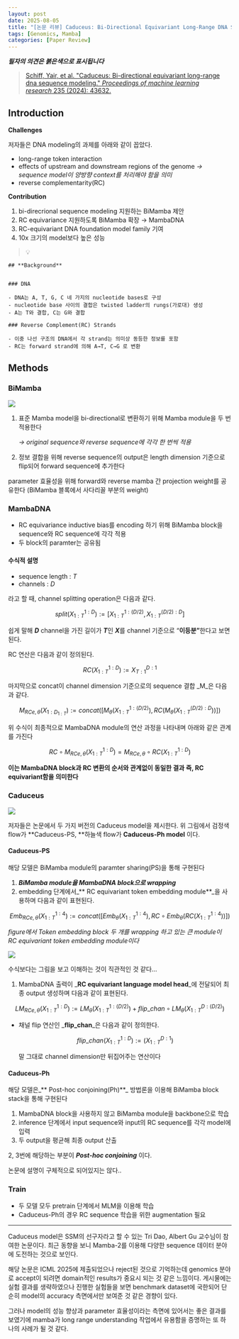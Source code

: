 ```yaml
---
layout: post
date: 2025-08-05
title: "[논문 리뷰] Caduceus: Bi-Directional Equivariant Long-Range DNA Sequence Modeling"
tags: [Genomics, Mamba]
categories: [Paper Review]
---
```


<span class="notion-red">_**필자의 의견은 붉은색으로 표시됩니다**_</span>


> [Schiff, Yair, et al. "Caduceus: Bi-directional equivariant long-range dna sequence modeling." ](https://pmc.ncbi.nlm.nih.gov/articles/PMC12189541/)[_Proceedings of machine learning research_](https://pmc.ncbi.nlm.nih.gov/articles/PMC12189541/)[ 235 (2024): 43632.](https://pmc.ncbi.nlm.nih.gov/articles/PMC12189541/)



## Introduction


**Challenges**


저자들은 DNA modeling의 과제를 아래와 같이 꼽았다.

- long-range token interaction
- effects of upstream and downstream regions of the genome 
_→ sequence model이 양방향 context를 처리해야 함을 의미_
- reverse complementarity(RC)

**Contribution**

1. bi-direcrional sequence modeling 지원하는 BiMamba 제안
1. RC equivariance 지원하도록 BiMamba 확장 → MambaDNA
1. RC-equivariant DNA foundation model family 기여
1. 10x 크기의 model보다 높은 성능

> 💡 


	## **Background**


	### DNA

	- DNA는 A, T, G, C 네 가지의 nucleotide bases로 구성
	- nucleotide base 사이의 결합은 twisted ladder의 rungs(가로대) 생성
	- A는 T와 결합, C는 G와 결합

	### Reverse Complement(RC) Strands

	- 이중 나선 구조의 DNA에서 각 strand는 의미상 동등한 정보를 포함
	- RC는 forward strand에 의해 A→T, C→G 로 변환


## Methods



### BiMamba


![](https://prod-files-secure.s3.us-west-2.amazonaws.com/542b861c-36a8-4051-84e5-8804b6728dba/2c247d59-7815-4980-99f0-8f0d21f445a7/image.png?X-Amz-Algorithm=AWS4-HMAC-SHA256&X-Amz-Content-Sha256=UNSIGNED-PAYLOAD&X-Amz-Credential=ASIAZI2LB466RI3X2VVA%2F20250824%2Fus-west-2%2Fs3%2Faws4_request&X-Amz-Date=20250824T110049Z&X-Amz-Expires=3600&X-Amz-Security-Token=IQoJb3JpZ2luX2VjEOr%2F%2F%2F%2F%2F%2F%2F%2F%2F%2FwEaCXVzLXdlc3QtMiJHMEUCIQDmT6jNnpdat3rCECrKrTI3B43cULPD3hE%2FSBRVaLAWhgIgKmcFB7ylLNiE5n8fLaquo09JctQZYLbWpfaM0%2BJVhscq%2FwMIQxAAGgw2Mzc0MjMxODM4MDUiDFaMa8uXhHRrLHJyASrcAw37Q%2FyowT1StwOqoIeY8jQfrxEWGz3icxk3Fi97pwQoTxdWaa%2FMrfxAzRwCVLjjREWlkgXkIy%2FSAt4gg9E03A5ItAWu%2Ft6popZLaaVSw7OBbbhHlNqBvTYc5qa8Oyh1JwwhVWuFYjV2YwR%2FGuHzX1%2Ft3tq8e%2FyEUondok%2FsbV1UfG4zJSt%2F6y2KXCqW%2B9bNTXApgybhFg0nUFQ4cWKs6FvVkgZ%2BVL9L9Za7eosPPICi5RHLdnJsdLdtofeNC7wPVbFBlw3%2BhmghLjXl6VSPXjgNOVvLqvCeZQTq%2Fbmi%2F%2F0CaQorP4n1DJMa2bbh5bXOSM5iFGd4wUKDrC7OtJdR7WDRmI1qX1CSbsOm2ooFIPmbiOvgnPCSLiRZ8pRcT4GbIhceIUkocGrvUtoEKb2MCrAqVuT1fV2NXD7c3eFls4CamF%2FyGsCoByxmeSRfUv81ligWoyGRnbEupSyYrpP8dMazqEj9KaV%2FkRmmmNDXv9L9o6z0DeaHKQc6RbK28qOMVTXvjIBJPQrn9MtsAP9vrxcdhZnRO2gqnEtW4vqUZgVvSNlIoI9wDMxVO6WJt%2Fe6ZGaT6TN7nCaYjMly54SWHdg7exeIXkQELQ8AGpqOJ0LUBbMGi4SXcAk%2BbV4TMObBq8UGOqUBCgApvi8EShEuH4pWz%2FGSRCS%2BKGmWFkIvnxKV1VGV82eUEMeljq2dK2QaWrBddEjNyt6dn1egnrpYf4khIaTb219JxMqVaARfh4uBDpr3NC%2F7s2vkzxfqwVj8MKHHe20%2B4h1CgWgIGytSN2Gr8mIT3jm09Vqb4OzN5EloBzNLl3mu1wb5iURSkyq5pdBXlA1C%2FyePHsMVXWq7mrFY99n36hGva3d8&X-Amz-Signature=9ae89f7d55c89e2b4b5516cea1fb964ffd14e74abb987bb885df48d3fbda6f5a&X-Amz-SignedHeaders=host&x-amz-checksum-mode=ENABLED&x-id=GetObject)

1. 표준 Mamba model을 bi-directional로 변환하기 위해 Mamba module을 두 번 적용한다

	_→ original sequence와 reverse sequence에 각각 한 번씩 적용_

1. 정보 결합을 위해 reverse sequence의 output은 length dimension 기준으로 flip되어 forward sequence에 추가한다

parameter 효율성을 위해 forward와 reverse mamba 간 projection weight를 공유한다 (BiMamba 블록에서 사다리꼴 부분의 weight)



### MambaDNA

- RC equivariance inductive bias를 encoding 하기 위해 BiMamba block을 sequence와 RC sequence에 각각 적용
- 두 block의 paramter는 공유됨


#### 수식적 설명

- sequence length : _T_
- channels : _D_

라고 할 때,  channel splitting operation은 다음과 같다.


$$
split(X^{1:D}_{1:T}):=[X^{1:(D/2)}_{1:T},X^{(D/2):D}_{1:T}]
$$


<span class="notion-red">쉽게 말해 </span><span class="notion-red">_**D**_</span><span class="notion-red"> channel을 가진 길이가 </span><span class="notion-red">_**T**_</span><span class="notion-red">인 </span><span class="notion-red">_**X**_</span><span class="notion-red">를 channel 기준으로 “</span><span class="notion-red">**이등분”**</span><span class="notion-red">한다고 보면 된다.</span>


RC 연산은 다음과 같이 정의된다.


$$
RC(X^{1:D}_{1:T}):=X^{D:1}_{T:1}
$$


마지막으로 concat이 channel dimension 기준으로의 sequence 결합 _M_은 다음과 같다.


$$
M_{RCe,\theta}(X_{1:D_{1:T}}):=concat([M_{\theta}(X^{1:(D/2)}_{1:T}),RC(M_{\theta}(X^{(D/2):D}_{1:T}))])
$$


위 수식이 최종적으로 MambaDNA module의 연산 과정을 나타내며 아래와 같은 관계를 가진다


$$
RC\circ M_{RCe,\theta}(X^{1:D}_{1:T}) = M_{RCe,\theta} \circ RC(X^{1:D}_{1:T})
$$


**이는 MambaDNA block과 RC 변환의 순서와 관계없이 동일한 결과 즉, RC equivariant함을 의미한다**



### Caduceus


![](https://prod-files-secure.s3.us-west-2.amazonaws.com/542b861c-36a8-4051-84e5-8804b6728dba/f94a60d7-8145-473b-aef9-7c68d3ec604a/image.png?X-Amz-Algorithm=AWS4-HMAC-SHA256&X-Amz-Content-Sha256=UNSIGNED-PAYLOAD&X-Amz-Credential=ASIAZI2LB466RI3X2VVA%2F20250824%2Fus-west-2%2Fs3%2Faws4_request&X-Amz-Date=20250824T110049Z&X-Amz-Expires=3600&X-Amz-Security-Token=IQoJb3JpZ2luX2VjEOr%2F%2F%2F%2F%2F%2F%2F%2F%2F%2FwEaCXVzLXdlc3QtMiJHMEUCIQDmT6jNnpdat3rCECrKrTI3B43cULPD3hE%2FSBRVaLAWhgIgKmcFB7ylLNiE5n8fLaquo09JctQZYLbWpfaM0%2BJVhscq%2FwMIQxAAGgw2Mzc0MjMxODM4MDUiDFaMa8uXhHRrLHJyASrcAw37Q%2FyowT1StwOqoIeY8jQfrxEWGz3icxk3Fi97pwQoTxdWaa%2FMrfxAzRwCVLjjREWlkgXkIy%2FSAt4gg9E03A5ItAWu%2Ft6popZLaaVSw7OBbbhHlNqBvTYc5qa8Oyh1JwwhVWuFYjV2YwR%2FGuHzX1%2Ft3tq8e%2FyEUondok%2FsbV1UfG4zJSt%2F6y2KXCqW%2B9bNTXApgybhFg0nUFQ4cWKs6FvVkgZ%2BVL9L9Za7eosPPICi5RHLdnJsdLdtofeNC7wPVbFBlw3%2BhmghLjXl6VSPXjgNOVvLqvCeZQTq%2Fbmi%2F%2F0CaQorP4n1DJMa2bbh5bXOSM5iFGd4wUKDrC7OtJdR7WDRmI1qX1CSbsOm2ooFIPmbiOvgnPCSLiRZ8pRcT4GbIhceIUkocGrvUtoEKb2MCrAqVuT1fV2NXD7c3eFls4CamF%2FyGsCoByxmeSRfUv81ligWoyGRnbEupSyYrpP8dMazqEj9KaV%2FkRmmmNDXv9L9o6z0DeaHKQc6RbK28qOMVTXvjIBJPQrn9MtsAP9vrxcdhZnRO2gqnEtW4vqUZgVvSNlIoI9wDMxVO6WJt%2Fe6ZGaT6TN7nCaYjMly54SWHdg7exeIXkQELQ8AGpqOJ0LUBbMGi4SXcAk%2BbV4TMObBq8UGOqUBCgApvi8EShEuH4pWz%2FGSRCS%2BKGmWFkIvnxKV1VGV82eUEMeljq2dK2QaWrBddEjNyt6dn1egnrpYf4khIaTb219JxMqVaARfh4uBDpr3NC%2F7s2vkzxfqwVj8MKHHe20%2B4h1CgWgIGytSN2Gr8mIT3jm09Vqb4OzN5EloBzNLl3mu1wb5iURSkyq5pdBXlA1C%2FyePHsMVXWq7mrFY99n36hGva3d8&X-Amz-Signature=ee81ce656a235cbdad9a2273316d3206bb72f44dc3821af3796356e038f14308&X-Amz-SignedHeaders=host&x-amz-checksum-mode=ENABLED&x-id=GetObject)


저자들은 논문에서 두 가지 버전의 Caduceus model을 제시한다. 위 그림에서 검정색 flow가 **Caduceus-PS, **하늘색 flow가 **Caduceus-Ph model** 이다.



#### Caduceus-PS


해당 모델은 BiMamba module의 paramter sharing(PS)을 통해 구현된다

1. _**BiMamba module을 MambaDNA block으로 wrapping**_
1. embedding 단계에서_** RC equivariant token embedding module**_을 사용하며 다음과 같이 표현된다.

$$
Emb_{RCe,\theta}(X^{1:4}_{1:T}):=concat([Emb_{\theta}(X^{1:4}_{1:T}),RC \circ Emb_{\theta}(RC(X^{1:4}_{1:T}))])
$$


_figure에서 Token embedding block 두 개를 wrapping 하고 있는 큰 module이 RC equivariant token embedding module이다_


![](https://prod-files-secure.s3.us-west-2.amazonaws.com/542b861c-36a8-4051-84e5-8804b6728dba/b175e4da-71eb-4e91-8c23-a06dabe673c9/image.png?X-Amz-Algorithm=AWS4-HMAC-SHA256&X-Amz-Content-Sha256=UNSIGNED-PAYLOAD&X-Amz-Credential=ASIAZI2LB466RI3X2VVA%2F20250824%2Fus-west-2%2Fs3%2Faws4_request&X-Amz-Date=20250824T110049Z&X-Amz-Expires=3600&X-Amz-Security-Token=IQoJb3JpZ2luX2VjEOr%2F%2F%2F%2F%2F%2F%2F%2F%2F%2FwEaCXVzLXdlc3QtMiJHMEUCIQDmT6jNnpdat3rCECrKrTI3B43cULPD3hE%2FSBRVaLAWhgIgKmcFB7ylLNiE5n8fLaquo09JctQZYLbWpfaM0%2BJVhscq%2FwMIQxAAGgw2Mzc0MjMxODM4MDUiDFaMa8uXhHRrLHJyASrcAw37Q%2FyowT1StwOqoIeY8jQfrxEWGz3icxk3Fi97pwQoTxdWaa%2FMrfxAzRwCVLjjREWlkgXkIy%2FSAt4gg9E03A5ItAWu%2Ft6popZLaaVSw7OBbbhHlNqBvTYc5qa8Oyh1JwwhVWuFYjV2YwR%2FGuHzX1%2Ft3tq8e%2FyEUondok%2FsbV1UfG4zJSt%2F6y2KXCqW%2B9bNTXApgybhFg0nUFQ4cWKs6FvVkgZ%2BVL9L9Za7eosPPICi5RHLdnJsdLdtofeNC7wPVbFBlw3%2BhmghLjXl6VSPXjgNOVvLqvCeZQTq%2Fbmi%2F%2F0CaQorP4n1DJMa2bbh5bXOSM5iFGd4wUKDrC7OtJdR7WDRmI1qX1CSbsOm2ooFIPmbiOvgnPCSLiRZ8pRcT4GbIhceIUkocGrvUtoEKb2MCrAqVuT1fV2NXD7c3eFls4CamF%2FyGsCoByxmeSRfUv81ligWoyGRnbEupSyYrpP8dMazqEj9KaV%2FkRmmmNDXv9L9o6z0DeaHKQc6RbK28qOMVTXvjIBJPQrn9MtsAP9vrxcdhZnRO2gqnEtW4vqUZgVvSNlIoI9wDMxVO6WJt%2Fe6ZGaT6TN7nCaYjMly54SWHdg7exeIXkQELQ8AGpqOJ0LUBbMGi4SXcAk%2BbV4TMObBq8UGOqUBCgApvi8EShEuH4pWz%2FGSRCS%2BKGmWFkIvnxKV1VGV82eUEMeljq2dK2QaWrBddEjNyt6dn1egnrpYf4khIaTb219JxMqVaARfh4uBDpr3NC%2F7s2vkzxfqwVj8MKHHe20%2B4h1CgWgIGytSN2Gr8mIT3jm09Vqb4OzN5EloBzNLl3mu1wb5iURSkyq5pdBXlA1C%2FyePHsMVXWq7mrFY99n36hGva3d8&X-Amz-Signature=3ddf0f37fb6d46f805654e673a2dba02d1a34c031e63b61338ab71dba8cccf9e&X-Amz-SignedHeaders=host&x-amz-checksum-mode=ENABLED&x-id=GetObject)


<span class="notion-red">수식보다는 그림을 보고 이해하는 것이 직관적인 것 같다…</span>

1. MambaDNA 출력이 _**RC equivariant language model head**_에 전달되어 최종 output 생성하며 다음과 같이 표현된다.

$$
LM_{RCe,\theta}(X^{1:D}_{1:T}):= LM_{\theta}(X^{1:(D/2)}_{1:T})+flip\_chan\circ LM_{\theta}(X^{D:(D/2)}_{1:T})
$$

- 채널 flip 연산인 _**flip\_chan**_은 다음과 같이 정의한다.

	$$
	flip\_chan(X^{1:D}_{1:T}):=(X^{D:1}_{1:T})
	$$


	말 그대로 channel dimension만 뒤집어주는 연산이다



#### Caduceus-Ph


해당 모델은_** Post-hoc conjoining(Ph)**_ 방법론을 이용해 BiMamba block stack을 통해 구현된다

1. MambaDNA block을 사용하지 않고 BiMamba module을 backbone으로 학습
1. inference 단계에서 input sequence와 input의 RC sequence를 각각 model에 입력
1. 두 output을 평균해 최종 output 산출

2, 3번에 해당하는 부분이 _**Post-hoc conjoining**_ 이다.


<span class="notion-red">논문에 설명이 구체적으로 되어있지는 않다..</span>



### Train

- 두 모델 모두 pretrain 단계에서 MLM을 이용해 학습
- Caduceus-Ph의 경우 RC sequence 학습을 위한 augmentation 필요

---


<span class="notion-red">Caduceus model은 SSM의 선구자라고 할 수 있는 Tri Dao, Albert Gu 교수님이 참여한 논문이다. 최근 동향을 보니 Mamba-2를 이용해 다양한 sequence 데이터 분야에 도전하는 것으로 보인다.</span>


<span class="notion-red">해당 논문은 ICML 2025에 제출되었으나 reject된 것으로 기억하는데 genomics 분야로 accept이 되려면 domain적인 results가 중요시 되는 것 같은 느낌이다. 게시물에는 실험 결과를 생략하였으나 진행한 실험들을 보면 benchmark dataset에 국한되어 단순히 model의 accuracy 측면에서만 보여준 것 같은 경향이 있다.</span>


<span class="notion-red">그러나 model의 성능 향상과 parameter 효율성이라는 측면에 있어서는 좋은 결과를 보였기에 mamba가 long range understanding 작업에서 유용함을 증명하는 또 하나의 사례가 될 것 같다.</span>

